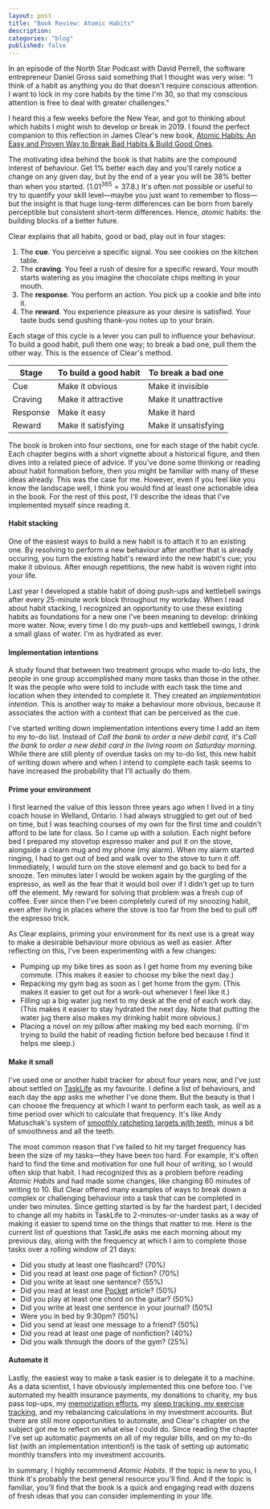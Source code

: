 ```yaml
---
layout: post
title: "Book Review: Atomic Habits"
description:
categories: "blog"
published: false
---
```


In an episode of the North Star Podcast with David Perrell, the software entrepreneur Daniel Gross said something that I thought was very wise: "I think of a habit as anything you do that doesn't require conscious attention. I want to lock in my core habits by the time I'm 30, so that my conscious attention is free to deal with greater challenges."

I heard this a few weeks before the New Year, and got to thinking about which habits I might wish to develop or break in 2019. I found the perfect companion to this reflection in James Clear's new book, [Atomic Habits: An Easy and Proven Way to Break Bad Habits & Build Good Ones](https://www.goodreads.com/book/show/40121378-atomic-habits).

The motivating idea behind the book is that habits are the compound interest of behaviour. Get 1% better each day and you'll rarely notice a change on any given day, but by the end of a year you will be 38% better than when you started. ($1.01^{365} = 37.8$.) It's often not possible or useful to try to quantify your skill level—maybe you just want to remember to floss—but the insight is that huge long-term differences can be born from barely perceptible but consistent short-term differences. Hence, *atomic* habits: the building blocks of a better future.

Clear explains that all habits, good or bad, play out in four stages:

1. The **cue**. You perceive a specific signal. You see cookies on the kitchen table.
2. The **craving**. You feel a rush of desire for a specific reward. Your mouth starts watering as you imagine the chocolate chips melting in your mouth.
3. The **response**. You perform an action. You pick up a cookie and bite into it.
4. The **reward**. You experience pleasure as your desire is satisfied. Your taste buds send gushing thank-you notes up to your brain.

Each stage of this cycle is a lever you can pull to influence your behaviour. To build a good habit, pull them one way; to break a bad one, pull them the other way. This is the essence of Clear's method.

| Stage    | To build a good habit | To break a bad one   |
| -------- | --------------------- | -------------------- |
| Cue      | Make it obvious       | Make it invisible    |
| Craving  | Make it attractive    | Make it unattractive |
| Response | Make it easy          | Make it hard         |
| Reward   | Make it satisfying    | Make it unsatisfying |

The book is broken into four sections, one for each stage of the habit cycle. Each chapter begins with a short vignette about a historical figure, and then dives into a related piece of advice. If you've done some thinking or reading about habit formation before, then you might be familiar with many of these ideas already. This was the case for me. However, even if you feel like you know the landscape well, I think you would find at least one actionable idea in the book. For the rest of this post, I'll describe the ideas that I've implemented myself since reading it.

#### Habit stacking

One of the easiest ways to build a new habit is to attach it to an existing one. By resolving to perform a new behaviour after another that is already occuring, you turn the existing habit's reward into the new habit's cue; you make it obvious. After enough repetitions, the new habit is woven right into your life.

Last year I developed a stable habit of doing push-ups and kettlebell swings after every 25-minute work block throughout my workday. When I read about habit stacking, I recognized an opportunity to use these existing habits as foundations for a new one I've been meaning to develop: drinking more water. Now, every time I do my push-ups and kettlebell swings, I drink a small glass of water. I'm as hydrated as ever.

#### Implementation intentions

A study found that between two treatment groups who made to-do lists, the people in one group accomplished many more tasks than those in the other. It was the people who were told to include with each task the time and location when they intended to complete it. They created an *implementation intention*. This is another way to make a behaviour more obvious, because it associates the action with a context that can be perceived as the cue.

I've started writing down implementation intentions every time I add an item to my to-do list. Instead of *Call the bank to order a new debit card*, it's *Call the bank to order a new debit card in the living room on Saturday morning*. While there are still plenty of overdue tasks on my to-do list, this new habit of writing down where and when I intend to complete each task seems to have increased the probability that I'll actually do them.

#### Prime your environment

I first learned the value of this lesson three years ago when I lived in a tiny coach house in Welland, Ontario. I had always struggled to get out of bed on time, but I was teaching courses of my own for the first time and couldn't afford to be late for class. So I came up with a solution. Each night before bed I prepared my stovetop espresso maker and put it on the stove, alongside a clearn mug and my phone (my alarm). When my alarm started ringing, I had to get out of bed and walk over to the stove to turn it off. Immediately, I would turn on the stove element and go back to bed for a snooze. Ten minutes later I would be woken again by the gurgling of the espresso, as well as the fear that it would boil over if I didn't get up to turn off the element. My reward for solving that problem was a fresh cup of coffee. Ever since then I've been completely cured of my snoozing habit, even after living in places where the stove is too far from the bed to pull off the espresso trick.

As Clear explains, priming your environment for its next use is a great way to make a desirable behaviour more obvious as well as easier. After reflecting on this, I've been experimenting with a few changes:

- Pumping up my bike tires as soon as I get home from my evening bike commute. (This makes it easier to choose my bike the next day.)
- Repacking my gym bag as soon as I get home from the gym. (This makes it easier to get out for a work-out whenever I feel like it.)
- Filling up a big water jug next to my desk at the end of each work day. (This makes it easier to stay hydrated the next day. Note that putting the water jug there also makes my drinking habit more obvious.)
- Placing a novel on my pillow after making my bed each morning. (I'm trying to build the habit of reading fiction before bed because I find it helps me sleep.)

#### Make it small

I've used one or another habit tracker for about four years now, and I've just about settled on [TaskLife](https://play.google.com/store/apps/details?id=uk.amimetic.tasklife&hl=en) as my favourite. I define a list of behaviours, and each day the app asks me whether I've done them. But the beauty is that I can choose the frequency at which I want to perform each task, as well as a time period over which to calculate that frequency. It's like Andy Matuschak's system of [smoothly ratcheting targets with teeth](http://blog.andymatuschak.org/post/169043084412/successful-habits-through-smoothly-ratcheting), minus a bit of smoothness and all the teeth.

The most common reason that I've failed to hit my target frequency has been the size of my tasks—they have been too hard. For example, it's often hard to find the time and motivation for one full hour of writing, so I would often skip that habit. I had recognized this as a problem before reading *Atomic Habits* and had made some changes, like changing 60 minutes of writing to 10. But Clear offered many examples of ways to break down a complex or challenging behaviour into a task that can be completed in under two minutes. Since getting started is by far the hardest part, I decided to change all my habits in TaskLife to 2-minutes-or-under tasks as a way of making it easier to spend time on the things that matter to me. Here is the current list of questions that TaskLife asks me each morning about my previous day, along with the frequency at which I aim to complete those tasks over a rolling window of 21 days:

- Did you study at least one flashcard? (70%)
- Did you read at least one page of fiction? (70%)
- Did you write at least one sentence? (55%)
- Did you read at least one [Pocket](https://getpocket.com) article? (50%)
- Did you play at least one chord on the guitar? (50%)
- Did you write at least one sentence in your journal? (50%)
- Were you in bed by 9:30pm? (50%)
- Did you send at least one message to a friend? (50%)
- Did you read at least one page of nonfiction? (40%)
- Did you walk through the doors of the gym? (25%)

#### Automate it

Lastly, the easiest way to make a task easier is to delegate it to a machine. As a data scientist, I have obviously implemented this one before too. I've automated my health insurance payments, my donations to charity, my bus pass top-ups, my [memorization efforts](https://apps.ankiweb.net/), my [sleep tracking, my exercise tracking](https://www.fitbit.com), and my rebalancing calculations in my investment accounts. But there are still more opportunities to automate, and Clear's chapter on the subject got me to reflect on what else I could do. Since reading the chapter I've set up automatic payments on all of my regular bills, and on my to-do list (with an implementation intention!) is the task of setting up automatic monthly transfers into my investment accounts.

In summary, I highly recommend *Atomic Habits*. If the topic is new to you, I think it's probably the best general resource you'll find. And if the topic is familiar, you'll find that the book is a quick and engaging read with dozens of fresh ideas that you can consider implementing in your life.